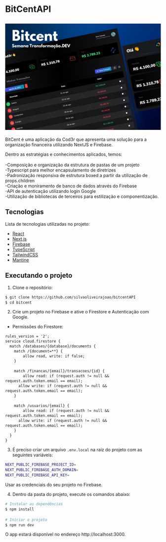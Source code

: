# BitCentAPI
<h2 align="center">
    <img alt="Bitcent" src="public/cover.svg" />
</h2>
BitCent é uma aplicação da Cod3r que apresenta uma solução para a organização financeira utilizando NextJS e Firebase.  

Dentro as estratégias e conhecimentos aplicados, temos: <br><br>
-Composição e organização da estrutura de pastas de um projeto <br>
-Typescript para melhor encapsulamento de diretrizes <br>
-Padronização responsiva de estrutura boxed a partir da utilização de props.children <br>
-Criação e moniramento de banco de dados através do Firebase <br>
-API de autenticação utilizando login Google <br>
-Utilização de bibliotecas de terceiros para estilização e componentização. <br>

## Tecnologias

Lista de tecnologias utilizadas no projeto:

- [React](https://reactjs.org)
- [Next.js](https://nextjs.org/)
- [Firebase](https://firebase.google.com/)
- [TypeScript](https://www.typescriptlang.org/)
- [TailwindCSS](https://tailwindcss.com/)
- [Mantine](https://mantine.dev/)

## Executando o projeto

1. Clone o repositório:

```bash
$ git clone https://github.com/silvaoliveirajoao/bitcentAPI
$ cd bitcent
```

2. Crie um projeto no Firebase e ative o Firestore e Autenticação com Google.

- Permissões do Firestore:

```
rules_version = '2';
service cloud.firestore {
  match /databases/{database}/documents {
    match /{document=**} {
    	allow read, write: if false;
    }

    match /financas/{email}/transacoes/{id} {
  		allow read: if (request.auth != null && request.auth.token.email == email);
      allow write: if (request.auth != null && request.auth.token.email == email);
    }
    
    match /usuarios/{email} {
  		allow read: if (request.auth != null && request.auth.token.email == email);
      allow write: if (request.auth != null && request.auth.token.email == email);
    }
  }
}
```




3. É preciso criar um arquivo `.env.local` na raiz do projeto com as seguintes variáveis:

```bash
NEXT_PUBLIC_FIREBASE_PROJECT_ID=
NEXT_PUBLIC_FIREBASE_AUTH_DOMAIN=
NEXT_PUBLIC_FIREBASE_API_KEY=
```
Usar as credenciais do seu projeto no Firebase.

4. Dentro da pasta do projeto, execute os comandos abaixo:

```bash
# Instalar as dependências
$ npm install

# Iniciar o projeto
$ npm run dev
```
O app estará disponível no endereço http://localhost:3000.
